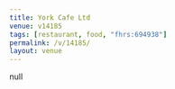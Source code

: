 ```yaml
---
title: York Cafe Ltd
venue: v14185
tags: [restaurant, food, "fhrs:694938"]
permalink: /v/14185/
layout: venue
---
```

null